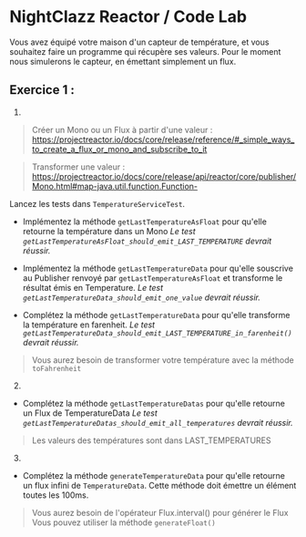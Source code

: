 # NightClazz Reactor / Code Lab

Vous avez équipé votre maison d'un capteur de température, et vous souhaitez faire un programme
qui récupère ses valeurs.
Pour le moment nous simulerons le capteur, en émettant simplement un flux.



## Exercice 1 :

1.

> Créer un Mono ou un Flux à partir d'une valeur : https://projectreactor.io/docs/core/release/reference/#_simple_ways_to_create_a_flux_or_mono_and_subscribe_to_it

> Transformer une valeur : https://projectreactor.io/docs/core/release/api/reactor/core/publisher/Mono.html#map-java.util.function.Function-

Lancez les tests dans `TemperatureServiceTest`.

- Implémentez la méthode `getLastTemperatureAsFloat` pour qu'elle retourne la température dans un Mono
*Le test `getLastTemperatureAsFloat_should_emit_LAST_TEMPERATURE` devrait réussir.*

- Implémentez la méthode `getLastTemperatureData` pour qu'elle souscrive au Publisher renvoyé par `getLastTemperatureAsFloat`
et transforme le résultat émis en Temperature.
*Le test `getLastTemperatureData_should_emit_one_value` devrait réussir.*

- Complétez la méthode `getLastTemperatureData` pour qu'elle transforme la température en farenheit.
*Le test `getLastTemperatureData_should_emit_LAST_TEMPERATURE_in_farenheit()` devrait réussir.*

> Vous aurez besoin de transformer votre température avec la méthode `toFahrenheit`

2.

- Complétez la méthode `getLastTemperatureDatas` pour qu'elle retourne un Flux de TemperatureData
*Le test `getLastTemperatureDatas_should_emit_all_temperatures` devrait réussir.*

> Les valeurs des températures sont dans LAST_TEMPERATURES

3.

- Complétez la méthode `generateTemperatureData` pour qu'elle retourne un flux infini de `TemperatureData`. Cette méthode doit émettre un élément toutes les 100ms. 

> Vous aurez besoin de l'opérateur Flux.interval() pour générer le Flux
> Vous pouvez utiliser la méthode `generateFloat()`